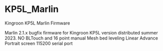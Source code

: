 # KP5L_Marlin
Kingroon KP5L Marlin Firmware

Marlin 2.1.x bugfix firmware for Kingroon KP5L version distributed summer 2023.
NO BLTouch and 16 point manual Mesh bed leveling 
Linear Advance
Portrait screen
115200 serial port
